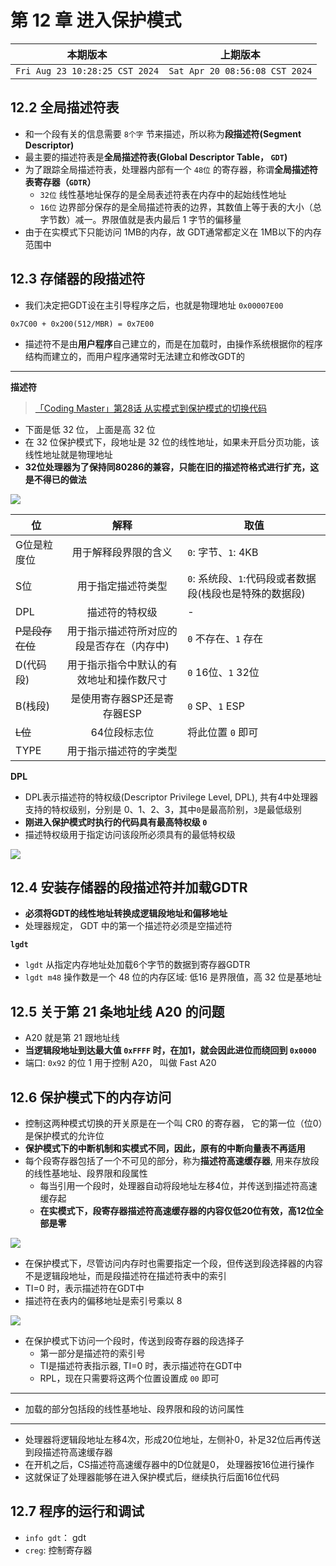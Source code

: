 # 第 12 章 进入保护模式

|本期版本|上期版本
|:---:|:---:|
`Fri Aug 23 10:28:25 CST 2024` | `Sat Apr 20 08:56:08 CST 2024`

## 12.2 全局描述符表

* 和一个段有关的信息需要 `8个字` 节来描述，所以称为**段描述符(Segment Descriptor)**
* 最主要的描述符表是**全局描述符表(Global Descriptor Table， `GDT`)**
* 为了跟踪全局描述符表，处理器内部有一个 `48位` 的寄存器，称谓**全局描述符表寄存器（`GDTR`）**
	* `32位` 线性基地址保存的是全局表述符表在内存中的起始线性地址
	* `16位` 边界部分保存的是全局描述符表的边界，其数值上等于表的大小（总字节数）减一。界限值就是表内最后 1 字节的偏移量
* 由于在实模式下只能访问 1MB的内存，故 GDT通常都定义在 1MB以下的内存范围中

## 12.3 存储器的段描述符


* 我们决定把GDT设在主引导程序之后，也就是物理地址 `0x00007E00` 

```
0x7C00 + 0x200(512/MBR) = 0x7E00
```

* 描述符不是由**用户程序**自己建立的，而是在加载时，由操作系统根据你的程序结构而建立的，而用户程序通常时无法建立和修改GDT的

---

**描述符**

> [「Coding Master」第28话 从实模式到保护模式的切换代码](https://www.youtube.com/watch?v=EkzleCAIdXg&list=PLLBMaJy_MOpM2xUPbjSBSib7hUUaaEGa6&index=30)

* 下面是低 32 位， 上面是高 32 位
* 在 32 位保护模式下，段地址是 32 位的线性地址，如果未开启分页功能，该线性地址就是物理地址
* **32位处理器为了保持同80286的兼容，只能在旧的描述符格式进行扩充，这是不得已的做法**



<img src="./01.png" />

位|解释|取值
---|:---:|---
G位是粒度位 | 用于解释段界限的含义 | `0`: 字节、`1`: 4KB
S位 | 用于指定描述符类型 | `0`: 系统段、`1`:代码段或者数据段(栈段也是特殊的数据段)
DPL | 描述符的特权级 | -
~~P是段存在位~~ | 用于指示描述符所对应的段是否存在（内存中) | `0` 不存在、`1` 存在
D(代码段) | 用于指示指令中默认的有效地址和操作数尺寸 | `0` 16位、`1` 32位
B(栈段) | 是使用寄存器SP还是寄存器ESP | `0` SP、`1` ESP
~~L位~~ | 64位段标志位 | 将此位置 `0` 即可
TYPE | 用于指示描述符的字类型

**DPL**

* DPL表示描述符的特权级(Descriptor Privilege Level, DPL), 共有4中处理器支持的特权级别，分别是 0、1、2、3，其中`0`是最高阶别，`3`是最低级别
* **刚进入保护模式时执行的代码具有最高特权级 `0`**
* 描述特权级用于指定访问该段所必须具有的最低特权级

<img src="./02.png" />



## 12.4 安装存储器的段描述符并加载GDTR

* **必须将GDT的线性地址转换成逻辑段地址和偏移地址**
* 处理器规定， GDT 中的第一个描述符必须是空描述符

**`lgdt`**

* `lgdt` 从指定内存地址处加载6个字节的数据到寄存器GDTR
* `lgdt m48` 操作数是一个 48 位的内存区域: 低16 是界限值，高 32 位是基地址

## 12.5 关于第 21 条地址线 A20 的问题

* A20 就是第 21 跟地址线
* **当逻辑段地址到达最大值 `0xFFFF` 时，在加1，就会因此进位而绕回到 `0x0000`**
* 端口: `0x92` 的位 1 用于控制 A20， 叫做 Fast A20


## 12.6 保护模式下的内存访问

* 控制这两种模式切换的开关原是在一个叫 CR0 的寄存器， 它的第一位（位0）是保护模式的允许位
* **保护模式下的中断机制和实模式不同，因此，原有的中断向量表不再适用**
* 每个段寄存器包括了一个不可见的部分，称为**描述符高速缓存器**, 用来存放段的线性基地址、段界限和段属性
	* 每当引用一个段时，处理器自动将段地址左移4位，并传送到描述符高速缓存起
	* **在实模式下，段寄存器描述符高速缓存器的内容仅低20位有效，高12位全部是零**


<img src="./03.png" />

* 在保护模式下，尽管访问内存时也需要指定一个段，但传送到段选择器的内容不是逻辑段地址，而是段描述符在描述符表中的索引
* TI=0 时，表示描述符在GDT中
* 描述符在表内的偏移地址是索引号乘以 8 

<img src="./04.png" />

* 在保护模式下访问一个段时，传送到段寄存器的段选择子
	* 第一部分是描述符的索引号
	* TI是描述符表指示器, TI=0 时，表示描述符在GDT中
	* RPL，现在只需要将这两个位置设置成 `00` 即可


---

* 加载的部分包括段的线性基地址、段界限和段的访问属性

---

* 处理器将逻辑段地址左移4次，形成20位地址，左侧补0，补足32位后再传送到段描述符高速缓存器
* 在开机之后，CS描述符高速缓存器中的D位就是0， 处理器按16位进行操作
* 这就保证了处理器能够在进入保护模式后，继续执行后面16位代码

## 12.7 程序的运行和调试

* `info gdt`： gdt
* `creg`: 控制寄存器
